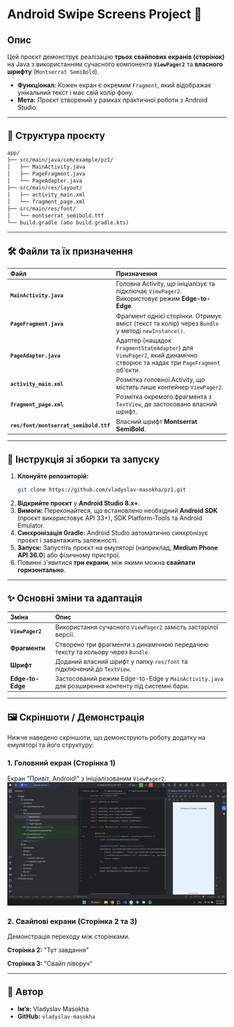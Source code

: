 # Android Swipe Screens Project 📱

## Опис

Цей проєкт демонструє реалізацію **трьох свайпових екранів (сторінок)** на Java з використанням сучасного компонента **`ViewPager2`** та **власного шрифту** (`Montserrat SemiBold`).

* **Функціонал:** Кожен екран є окремим `Fragment`, який відображає унікальний текст і має свій колір фону.
* **Мета:** Проєкт створений у рамках практичної роботи з Android Studio.

-----

## 📁 Структура проєкту

```
app/
├── src/main/java/com/example/pz1/
│   ├── MainActivity.java
│   ├── PageFragment.java
│   └── PageAdapter.java
├── src/main/res/layout/
│   ├── activity_main.xml
│   └── fragment_page.xml
├── src/main/res/font/
│   └── montserrat_semibold.ttf
└── build.gradle (або build.gradle.kts)
```

-----

## 🛠️ Файли та їх призначення

| Файл | Призначення |
| :--- | :--- |
| **`MainActivity.java`** | Головна Activity, що ініціалізує та підключає `ViewPager2`. Використовує режим **Edge-to-Edge**. |
| **`PageFragment.java`** | Фрагмент однієї сторінки. Отримує вміст (текст та колір) через `Bundle` у методі `newInstance()`. |
| **`PageAdapter.java`** | Адаптер (нащадок `FragmentStateAdapter`) для `ViewPager2`, який динамічно створює та надає три `PageFragment` об'єкти. |
| **`activity_main.xml`** | Розмітка головної Activity, що містить лише контейнер `ViewPager2`. |
| **`fragment_page.xml`** | Розмітка окремого фрагмента з `TextView`, де застосовано власний шрифт. |
| **`res/font/montserrat_semibold.ttf`** | Власний шрифт **Montserrat SemiBold**. |

-----

## 🚀 Інструкція зі зборки та запуску

1.  **Клонуйте репозиторій:**
    ```bash
    git clone https://github.com/vladyslav-masokha/pz1.git
    ```
2.  **Відкрийте проєкт** у **Android Studio 8.x+**.
3.  **Вимоги:** Переконайтеся, що встановлено необхідний **Android SDK** (проєкт використовує API 33+), SDK Platform-Tools та Android Emulator.
4.  **Синхронізація Gradle:** Android Studio автоматично синхронізує проєкт і завантажить залежності.
5.  **Запуск:** Запустіть проєкт на емуляторі (наприклад, **Medium Phone API 36.0**) або фізичному пристрої.
6.  Повинні з'явитися **три екрани**, між якими можна **свайпати горизонтально**.

-----

## ✨ Основні зміни та адаптація

| Зміна | Опис |
| :--- | :--- |
| **`ViewPager2`** | Використання сучасного `ViewPager2` замість застарілої версії. |
| **Фрагменти** | Створено три фрагменти з динамічною передачею тексту та кольору через `Bundle`. |
| **Шрифт** | Доданий власний шрифт у папку `res/font` та підключений до `TextView`. |
| **Edge-to-Edge** | Застосований режим Edge-to-Edge у `MainActivity.java` для розширення контенту під системні бари. |

-----

## 🖼️ Скріншоти / Демонстрація

Нижче наведено скріншоти, що демонструють роботу додатку на емуляторі та його структуру:

### 1\. Головний екран (Сторінка 1)

Екран "Привіт, Android\!" з ініціалізованим `ViewPager2`.
![Скріншот головного екрану](https://github.com/vladyslav-masokha/pz1/blob/3280d65863c285846eac7f8f0599036f176f78ae/images/screen1.jpg)

### 2\. Свайпові екрани (Сторінка 2 та 3)

Демонстрація переходу між сторінками.

**Сторінка 2:** "Тут завдання"

**Сторінка 3:** "Свайп ліворуч"

-----

## 👤 Автор

* **Ім’я:** Vladyslav Masokha
* **GitHub:** `vladyslav-masokha`